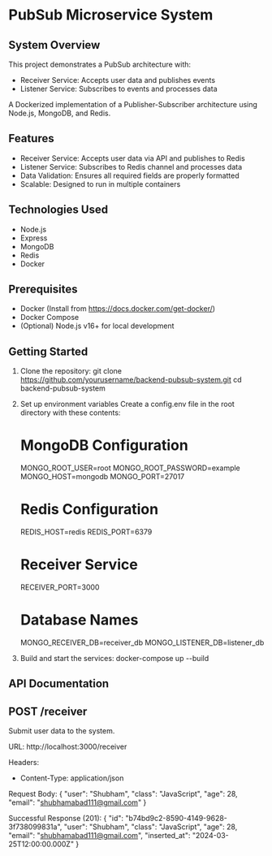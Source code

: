 # PubSub Microservice System

## System Overview
This project demonstrates a PubSub architecture with:
- Receiver Service: Accepts user data and publishes events
- Listener Service: Subscribes to events and processes data


A Dockerized implementation of a Publisher-Subscriber architecture using Node.js, MongoDB, and Redis.

Features
--------
- Receiver Service: Accepts user data via API and publishes to Redis
- Listener Service: Subscribes to Redis channel and processes data
- Data Validation: Ensures all required fields are properly formatted
- Scalable: Designed to run in multiple containers

Technologies Used
-----------------
- Node.js
- Express
- MongoDB
- Redis
- Docker

Prerequisites
-------------
- Docker (Install from https://docs.docker.com/get-docker/)
- Docker Compose
- (Optional) Node.js v16+ for local development

Getting Started
---------------

1. Clone the repository:
   git clone https://github.com/yourusername/backend-pubsub-system.git
   cd backend-pubsub-system

2. Set up environment variables
   Create a config.env file in the root directory with these contents:

   # MongoDB Configuration
   MONGO_ROOT_USER=root
   MONGO_ROOT_PASSWORD=example
   MONGO_HOST=mongodb
   MONGO_PORT=27017

   # Redis Configuration
   REDIS_HOST=redis
   REDIS_PORT=6379

   # Receiver Service
   RECEIVER_PORT=3000

   # Database Names
   MONGO_RECEIVER_DB=receiver_db
   MONGO_LISTENER_DB=listener_db

3. Build and start the services:
   docker-compose up --build

API Documentation
-----------------

POST /receiver
--------------
Submit user data to the system.

URL: http://localhost:3000/receiver

Headers:
- Content-Type: application/json

Request Body:
{
  "user": "Shubham",
  "class": "JavaScript",
  "age": 28,
  "email": "shubhamabad111@gmail.com"
}

Successful Response (201):
{
  "id": "b74bd9c2-8590-4149-9628-3f738099831a",
  "user": "Shubham",
  "class": "JavaScript",
  "age": 28,
  "email": "shubhamabad111@gmail.com",
  "inserted_at": "2024-03-25T12:00:00.000Z"
}
